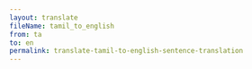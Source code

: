 ```yaml
--- 
layout: translate 
fileName: tamil_to_english
from: ta
to: en 
permalink: translate-tamil-to-english-sentence-translation
---
```

